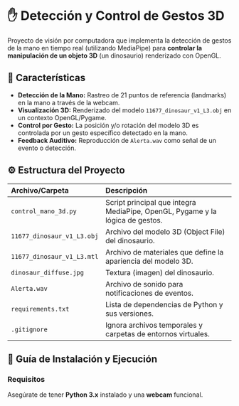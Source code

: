 # ✋ Detección y Control de Gestos 3D

Proyecto de visión por computadora que implementa la detección de gestos de la mano en tiempo real (utilizando MediaPipe) para **controlar la manipulación de un objeto 3D** (un dinosaurio) renderizado con OpenGL.

## 🌟 Características

- **Detección de la Mano:** Rastreo de 21 puntos de referencia (landmarks) en la mano a través de la webcam.
- **Visualización 3D:** Renderizado del modelo `11677_dinosaur_v1_L3.obj` en un contexto OpenGL/Pygame.
- **Control por Gesto:** La posición y/o rotación del modelo 3D es controlada por un gesto específico detectado en la mano.
- **Feedback Auditivo:** Reproducción de `Alerta.wav` como señal de un evento o detección.

## ⚙️ Estructura del Proyecto

| Archivo/Carpeta | Descripción |
| :--- | :--- |
| `control_mano_3d.py` | Script principal que integra MediaPipe, OpenGL, Pygame y la lógica de gestos. |
| `11677_dinosaur_v1_L3.obj` | Archivo del modelo 3D (Object File) del dinosaurio. |
| `11677_dinosaur_v1_L3.mtl` | Archivo de materiales que define la apariencia del modelo 3D. |
| `dinosaur_diffuse.jpg` | Textura (imagen) del dinosaurio. |
| `Alerta.wav` | Archivo de sonido para notificaciones de eventos. |
| `requirements.txt` | Lista de dependencias de Python y sus versiones. |
| `.gitignore` | Ignora archivos temporales y carpetas de entornos virtuales. |

## 🚀 Guía de Instalación y Ejecución

### Requisitos

Asegúrate de tener **Python 3.x** instalado y una **webcam** funcional.

